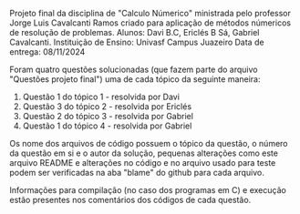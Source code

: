 Projeto final da disciplina de "Calculo Númerico" ministrada pelo professor Jorge Luis Cavalcanti Ramos criado para aplicação de métodos númericos de resolução de problemas.
Alunos: Davi B.C, Ericlés B Sá, Gabriel Cavalcanti.
Instituição de Ensino: Univasf Campus Juazeiro
Data de entrega: 08/11/2024

Foram quatro questões solucionadas (que fazem parte do arquivo "Questões projeto final") uma de cada tópico da seguinte maneira:
1. Questão 1 do tópico 1 - resolvida por Davi
2. Questão 3 do tópico 2 - resolvida por Ericlés
3. Questão 2 do tópico 3 - resolvida por Gabriel
4. Questão 1 do tópico 4 - resolvida por Gabriel

Os nome dos arquivos de código possuem o tópico da questão, o número da questão em si e o autor da solução, pequenas alterações como este arquivo README e alterações no código e no arquivo usado para teste podem ser verificadas na aba "blame" do github para cada arquivo.

Informações para compilação (no caso dos programas em C) e execução estão presentes nos comentários dos códigos de cada questão.
